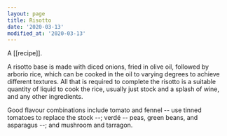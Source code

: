 ```yaml
---
layout: page
title: Risotto
date: '2020-03-13'
modified_at: '2020-03-13'
---
```


A [[recipe]].

A risotto base is made with diced onions, fried in olive oil, followed by arborio rice, which can be cooked in the oil to varying degrees to achieve different textures. All that is required to complete the risotto is a suitable quantity of liquid to cook the rice, usually just stock and a splash of wine, and any other ingredients.

Good flavour combinations include tomato and fennel -- use tinned tomatoes to replace the stock --; verdé -- peas, green beans, and asparagus --; and mushroom and tarragon.
